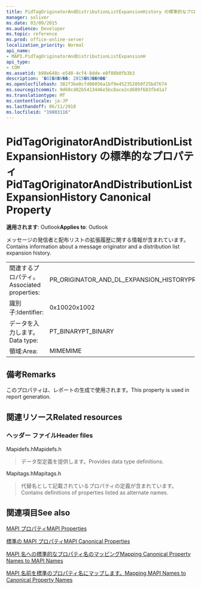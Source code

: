 ```yaml
---
title: PidTagOriginatorAndDistributionListExpansionHistory の標準的なプロパティ
manager: soliver
ms.date: 03/09/2015
ms.audience: Developer
ms.topic: reference
ms.prod: office-online-server
localization_priority: Normal
api_name:
- MAPI.PidTagOriginatorAndDistributionListExpansionH
api_type:
- COM
ms.assetid: b98e648c-e540-4cf4-8dde-e8f88b0fb3b3
description: '�ŏI�X�V��: 2015�N3��9��'
ms.openlocfilehash: 382f3be8cfd08056a1bf9e452352850f25bd7674
ms.sourcegitcommit: 9d60cd82b5413446e5bc8ace2cd689f683fb41a7
ms.translationtype: MT
ms.contentlocale: ja-JP
ms.lasthandoff: 06/11/2018
ms.locfileid: "19803116"
---
```

# <a name="pidtagoriginatoranddistributionlistexpansionhistory-canonical-property"></a><span data-ttu-id="cad93-103">PidTagOriginatorAndDistributionListExpansionHistory の標準的なプロパティ</span><span class="sxs-lookup"><span data-stu-id="cad93-103">PidTagOriginatorAndDistributionListExpansionHistory Canonical Property</span></span>

  
  
<span data-ttu-id="cad93-104">**適用されます**: Outlook</span><span class="sxs-lookup"><span data-stu-id="cad93-104">**Applies to**: Outlook</span></span> 
  
<span data-ttu-id="cad93-105">メッセージの発信者と配布リストの拡張履歴に関する情報が含まれています。</span><span class="sxs-lookup"><span data-stu-id="cad93-105">Contains information about a message originator and a distribution list expansion history.</span></span>
  
|||
|:-----|:-----|
|<span data-ttu-id="cad93-106">関連するプロパティ。</span><span class="sxs-lookup"><span data-stu-id="cad93-106">Associated properties:</span></span>  <br/> |<span data-ttu-id="cad93-107">PR_ORIGINATOR_AND_DL_EXPANSION_HISTORY</span><span class="sxs-lookup"><span data-stu-id="cad93-107">PR_ORIGINATOR_AND_DL_EXPANSION_HISTORY</span></span>  <br/> |
|<span data-ttu-id="cad93-108">識別子:</span><span class="sxs-lookup"><span data-stu-id="cad93-108">Identifier:</span></span>  <br/> |<span data-ttu-id="cad93-109">0x1002</span><span class="sxs-lookup"><span data-stu-id="cad93-109">0x1002</span></span>  <br/> |
|<span data-ttu-id="cad93-110">データを入力します。</span><span class="sxs-lookup"><span data-stu-id="cad93-110">Data type:</span></span>  <br/> |<span data-ttu-id="cad93-111">PT_BINARY</span><span class="sxs-lookup"><span data-stu-id="cad93-111">PT_BINARY</span></span>  <br/> |
|<span data-ttu-id="cad93-112">領域:</span><span class="sxs-lookup"><span data-stu-id="cad93-112">Area:</span></span>  <br/> |<span data-ttu-id="cad93-113">MIME</span><span class="sxs-lookup"><span data-stu-id="cad93-113">MIME</span></span>  <br/> |
   
## <a name="remarks"></a><span data-ttu-id="cad93-114">備考</span><span class="sxs-lookup"><span data-stu-id="cad93-114">Remarks</span></span>

<span data-ttu-id="cad93-115">このプロパティは、レポートの生成で使用されます。</span><span class="sxs-lookup"><span data-stu-id="cad93-115">This property is used in report generation.</span></span>
  
## <a name="related-resources"></a><span data-ttu-id="cad93-116">関連リソース</span><span class="sxs-lookup"><span data-stu-id="cad93-116">Related resources</span></span>

### <a name="header-files"></a><span data-ttu-id="cad93-117">ヘッダー ファイル</span><span class="sxs-lookup"><span data-stu-id="cad93-117">Header files</span></span>

<span data-ttu-id="cad93-118">Mapidefs.h</span><span class="sxs-lookup"><span data-stu-id="cad93-118">Mapidefs.h</span></span>
  
> <span data-ttu-id="cad93-119">データ型定義を提供します。</span><span class="sxs-lookup"><span data-stu-id="cad93-119">Provides data type definitions.</span></span>
    
<span data-ttu-id="cad93-120">Mapitags.h</span><span class="sxs-lookup"><span data-stu-id="cad93-120">Mapitags.h</span></span>
  
> <span data-ttu-id="cad93-121">代替名として記載されているプロパティの定義が含まれています。</span><span class="sxs-lookup"><span data-stu-id="cad93-121">Contains definitions of properties listed as alternate names.</span></span>
    
## <a name="see-also"></a><span data-ttu-id="cad93-122">関連項目</span><span class="sxs-lookup"><span data-stu-id="cad93-122">See also</span></span>



[<span data-ttu-id="cad93-123">MAPI プロパティ</span><span class="sxs-lookup"><span data-stu-id="cad93-123">MAPI Properties</span></span>](mapi-properties.md)
  
[<span data-ttu-id="cad93-124">標準の MAPI プロパティ</span><span class="sxs-lookup"><span data-stu-id="cad93-124">MAPI Canonical Properties</span></span>](mapi-canonical-properties.md)
  
[<span data-ttu-id="cad93-125">MAPI 名への標準的なプロパティ名のマッピング</span><span class="sxs-lookup"><span data-stu-id="cad93-125">Mapping Canonical Property Names to MAPI Names</span></span>](mapping-canonical-property-names-to-mapi-names.md)
  
[<span data-ttu-id="cad93-126">MAPI 名前を標準のプロパティ名にマップします。</span><span class="sxs-lookup"><span data-stu-id="cad93-126">Mapping MAPI Names to Canonical Property Names</span></span>](mapping-mapi-names-to-canonical-property-names.md)

